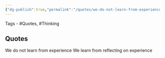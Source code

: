 ```yaml
---
{"dg-publish":true,"permalink":"/quotes/we-do-not-learn-from-experience/","dgPassFrontmatter":true,"noteIcon":"3","created":"2023-11-14T21:08:39.762+05:30","updated":"2023-12-12T23:34:39.094+05:30"}
---
```



Tags - #Quotes, #Thinking 

## Quotes

We do not learn from experience
We learn from reflecting on experience
